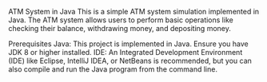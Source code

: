 ATM System in Java
This is a simple ATM system simulation implemented in Java. The ATM system allows users to perform basic operations like checking their balance, withdrawing money, and depositing money.

Prerequisites
Java: This project is implemented in Java. Ensure you have JDK 8 or higher installed.
IDE: An Integrated Development Environment (IDE) like Eclipse, IntelliJ IDEA, or NetBeans is recommended, but you can also compile and run the Java program from the command line.

